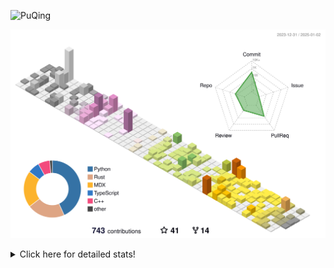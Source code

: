 ![PuQing](https://user-images.githubusercontent.com/27223114/171565019-9a56fae6-b08b-421f-99db-7e830da42371.png)

![](./profile-3d-contrib/profile-season-animate.svg)

<details>
<summary>Click here for detailed stats!</summary>

<!--START_SECTION:waka-->
![Lines of code](https://img.shields.io/badge/From%20Hello%20World%20I%27ve%20Written-1.6%20million%20lines%20of%20code-blue)

**🐱 My GitHub Data** 

> 📦 415.4 kB Used in GitHub's Storage 
 > 
> 🏆 3 Contributions in the Year 2025
 > 
> 🚫 Not Opted to Hire
 > 
> 📜 38 Public Repositories 
 > 
> 🔑 33 Private Repositories 
 > 
**I'm an Early 🐤** 

```text
🌞 Morning                664 commits         ██░░░░░░░░░░░░░░░░░░░░░░░   07.78 % 
🌆 Daytime                3737 commits        ███████████░░░░░░░░░░░░░░   43.78 % 
🌃 Evening                1964 commits        ██████░░░░░░░░░░░░░░░░░░░   23.01 % 
🌙 Night                  2171 commits        ██████░░░░░░░░░░░░░░░░░░░   25.43 % 
```


📊 **This Week I Spent My Time On** 

```text
💬 Programming Languages: 
Python                   6 hrs 18 mins       ███████░░░░░░░░░░░░░░░░░░   27.57 % 
Other                    5 hrs 45 mins       ██████░░░░░░░░░░░░░░░░░░░   25.19 % 
Rust                     2 hrs 57 mins       ███░░░░░░░░░░░░░░░░░░░░░░   12.91 % 
Music                    2 hrs 17 mins       ███░░░░░░░░░░░░░░░░░░░░░░   10.02 % 
CLI                      1 hr 49 mins        ██░░░░░░░░░░░░░░░░░░░░░░░   08.00 % 

🔥 Editors: 
VS Code                  12 hrs 37 mins      ██████████████░░░░░░░░░░░   55.21 % 
NetEaseMusic             2 hrs 17 mins       ███░░░░░░░░░░░░░░░░░░░░░░   10.02 % 
Terminal                 1 hr 49 mins        ██░░░░░░░░░░░░░░░░░░░░░░░   08.00 % 
Notes                    1 hr 47 mins        ██░░░░░░░░░░░░░░░░░░░░░░░   07.85 % 
Telegram                 1 hr 45 mins        ██░░░░░░░░░░░░░░░░░░░░░░░   07.69 % 

💻 Operating System: 
Mac                      10 hrs 14 mins      ███████████░░░░░░░░░░░░░░   44.79 % 
WSL                      9 hrs 32 mins       ██████████░░░░░░░░░░░░░░░   41.71 % 
Linux                    3 hrs 5 mins        ███░░░░░░░░░░░░░░░░░░░░░░   13.50 % 
```


<!--END_SECTION:waka-->
</details>
